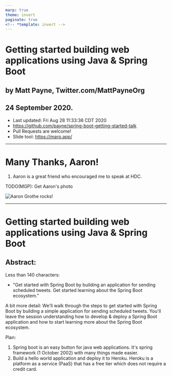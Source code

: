 ```yaml
---
marp: true
theme: invert
paginate: true
<!-- *template: invert -->
---
```


# Getting started building web applications using Java & Spring Boot
## by Matt Payne, Twitter.com/MattPayneOrg
## 24 September 2020.  
   * Last updated: Fri Aug 28 11:33:36 CDT 2020
   * https://github.com/payne/spring-boot-getting-started-talk
   * Pull Requests are welcome!
   * Slide tool: https://marp.app/

----
# Many Thanks, Aaron!
1. Aaron is a great friend who encouraged me to speak at HDC.

TODO(MGP): Get Aaron's photo

![Aaron Grothe rocks!](images/ChadHoman.jpeg)


-----
# Getting started building web applications using Java & Spring Boot

## Abstract: 

Less than 140 characters:
* "Get started with Spring Boot by building an application for sending scheduled tweets. Get started learning about the Spring Boot ecosystem."

A bit more detail:
We'll walk through the steps to get started with Spring Boot by building a 
simple application for sending scheduled tweets.  You'll leave the session understanding how to develop & deploy a Spring Boot application and how to start learning more about the Spring Boot ecosystem.

Plan:
1) Spring boot is an easy button for java web applications.   It's spring framework (1 October 2002) with many things made easier.
2) Build a hello world application and deploy it to Heroku.  Heroku is a platform as a service (PaaS) that has a free tier which does not
require a credit card.




